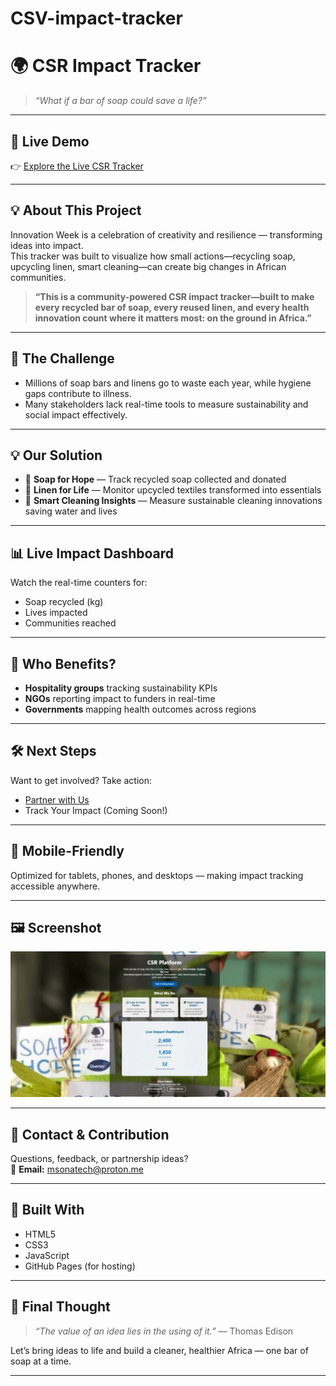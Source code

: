 # CSV-impact-tracker
# 🌍 CSR Impact Tracker

> *“What if a bar of soap could save a life?”*

---

## 🚀 Live Demo
👉 [Explore the Live CSR Tracker](https://github.com/MsonMaire/CSV-impact-tracker/blob/main/Index.html)

---

## 💡 About This Project

Innovation Week is a celebration of creativity and resilience — transforming ideas into impact.  
This tracker was built to visualize how small actions—recycling soap, upcycling linen, smart cleaning—can create big changes in African communities.

> **“This is a community-powered CSR impact tracker—built to make every recycled bar of soap, every reused linen, and every health innovation count where it matters most: on the ground in Africa.”**

---

## 🎯 The Challenge

- Millions of soap bars and linens go to waste each year, while hygiene gaps contribute to illness.
- Many stakeholders lack real-time tools to measure sustainability and social impact effectively.

---

## 💡 Our Solution

- 🧼 **Soap for Hope** — Track recycled soap collected and donated  
- 🧺 **Linen for Life** — Monitor upcycled textiles transformed into essentials  
- 🌿 **Smart Cleaning Insights** — Measure sustainable cleaning innovations saving water and lives

---

## 📊 Live Impact Dashboard

Watch the real-time counters for:

- Soap recycled (kg)  
- Lives impacted  
- Communities reached

---

## 🤝 Who Benefits?

- **Hospitality groups** tracking sustainability KPIs  
- **NGOs** reporting impact to funders in real-time  
- **Governments** mapping health outcomes across regions

---

## 🛠 Next Steps

Want to get involved? Take action:

- [Partner with Us](https://forms.gle/your-form-link)  
- Track Your Impact (Coming Soon!)

---

## 📱 Mobile-Friendly

Optimized for tablets, phones, and desktops — making impact tracking accessible anywhere.

---

## 🖼️ Screenshot

![Live Demo Screenshot](https://github.com/MsonMaire/CSV-impact-tracker/blob/main/Page_Screenshot.JPG)

---

## 📧 Contact & Contribution

Questions, feedback, or partnership ideas?  
📩 **Email:** msonatech@proton.me 

---

## 🔧 Built With

- HTML5  
- CSS3  
- JavaScript  
- GitHub Pages (for hosting)

---

## 💭 Final Thought

> *“The value of an idea lies in the using of it.”* — Thomas Edison

Let’s bring ideas to life and build a cleaner, healthier Africa — one bar of soap at a time.

---

